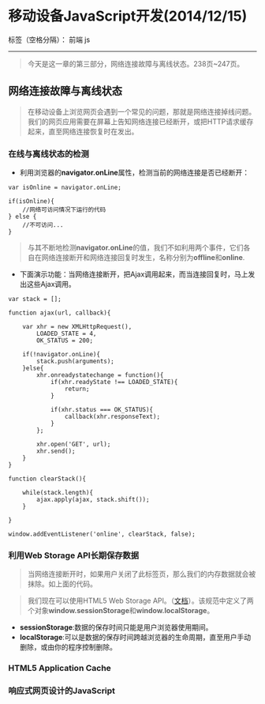 ﻿# 移动设备JavaScript开发(2014/12/15)

标签（空格分隔）： 前端 js

---

> 今天是这一章的第三部分，网络连接故障与离线状态。238页~247页。

## **网络连接故障与离线状态**
> 在移动设备上浏览网页会遇到一个常见的问题，那就是网络连接掉线问题。我们的网页应用需要在屏幕上告知网络连接已经断开，或把HTTP请求缓存起来，直至网络连接恢复时在发出。

### **在线与离线状态的检测**
- 利用浏览器的**navigator.onLine**属性，检测当前的网络连接是否已经断开：
```
var isOnline = navigator.onLine;

if(isOnline){
    //网络可访问情况下运行的代码
} else {
    //不可访问...
}
```

> 与其不断地检测**navigator.onLine**的值，我们不如利用两个事件，它们各自在网络连接断开和网络连接回复时发生，名称分别为**offline**和**online**.

- 下面演示功能：当网络连接断开，把Ajax调用起来，而当连接回复时，马上发出这些Ajax调用。
```
var stack = [];

function ajax(url, callback){
	
	var xhr = new XMLHttpRequest(),
		LOADED_STATE = 4,
		OK_STATUS = 200;

	if(!navigator.onLine){
		stack.push(arguments);
	}else{
		xhr.onreadystatechange = function(){
			if(xhr.readyState !== LOADED_STATE){
				return;
			}

			if(xhr.status === OK_STATUS){
				callback(xhr.responseText);
			}
		};

		xhr.open('GET', url);
		xhr.send();
	}
}

function clearStack(){

	while(stack.length){
		ajax.apply(ajax, stack.shift());
	}

}

window.addEventListener('online', clearStack, false);
```

### **利用Web Storage API长期保存数据**
> 当网络连接断开时，如果用户关闭了此标签页，那么我们的内存数据就会被抹除。如上面的代码。

> 我们现在可以使用HTML5 Web Storage API。（[文档][1]）。该规范中定义了两个对象**window.sessionStorage**和**window.localStorage**。

- **sessionStorage**:数据的保存时间只能是用户浏览器使用期间。
- **localStorage**:可以是数据的保存时间跨越浏览器的生命周期，直至用户手动删除，或由你的程序控制删除。


### **HTML5 Application Cache**
### **响应式网页设计的JavaScript**


  [1]: http://www.w3.org/TR/webstorage